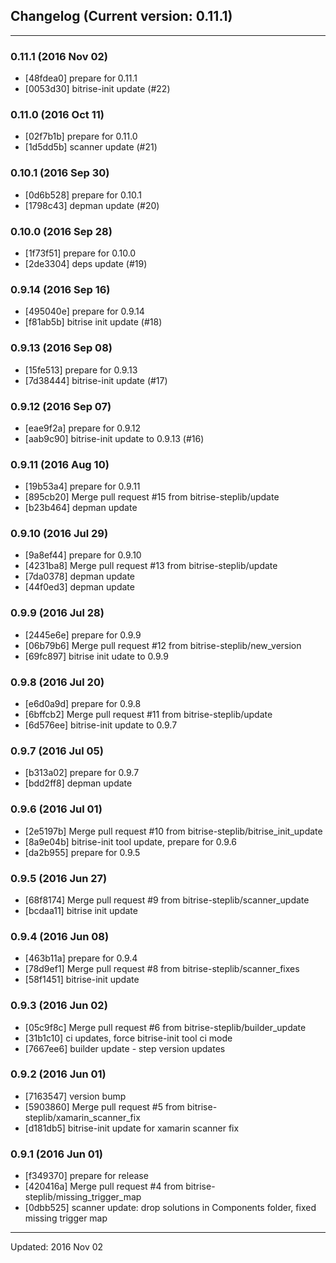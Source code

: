 ## Changelog (Current version: 0.11.1)

-----------------

### 0.11.1 (2016 Nov 02)

* [48fdea0] prepare for 0.11.1
* [0053d30] bitrise-init update (#22)

### 0.11.0 (2016 Oct 11)

* [02f7b1b] prepare for 0.11.0
* [1d5dd5b] scanner update (#21)

### 0.10.1 (2016 Sep 30)

* [0d6b528] prepare for 0.10.1
* [1798c43] depman update (#20)

### 0.10.0 (2016 Sep 28)

* [1f73f51] prepare for 0.10.0
* [2de3304] deps update (#19)

### 0.9.14 (2016 Sep 16)

* [495040e] prepare for 0.9.14
* [f81ab5b] bitrise init update (#18)

### 0.9.13 (2016 Sep 08)

* [15fe513] prepare for 0.9.13
* [7d38444] bitrise-init update (#17)

### 0.9.12 (2016 Sep 07)

* [eae9f2a] prepare for 0.9.12
* [aab9c90] bitrise-init update to 0.9.13 (#16)

### 0.9.11 (2016 Aug 10)

* [19b53a4] prepare for 0.9.11
* [895cb20] Merge pull request #15 from bitrise-steplib/update
* [b23b464] depman update

### 0.9.10 (2016 Jul 29)

* [9a8ef44] prepare for 0.9.10
* [4231ba8] Merge pull request #13 from bitrise-steplib/update
* [7da0378] depman update
* [44f0ed3] depman update

### 0.9.9 (2016 Jul 28)

* [2445e6e] prepare for 0.9.9
* [06b79b6] Merge pull request #12 from bitrise-steplib/new_version
* [69fc897] bitrise init udate to 0.9.9

### 0.9.8 (2016 Jul 20)

* [e6d0a9d] prepare for 0.9.8
* [6bffcb2] Merge pull request #11 from bitrise-steplib/update
* [6d576ee] bitrise-init update to 0.9.7

### 0.9.7 (2016 Jul 05)

* [b313a02] prepare for 0.9.7
* [bdd2ff8] depman update

### 0.9.6 (2016 Jul 01)

* [2e5197b] Merge pull request #10 from bitrise-steplib/bitrise_init_update
* [8a9e04b] bitrise-init tool update, prepare for 0.9.6
* [da2b955] prepare for 0.9.5

### 0.9.5 (2016 Jun 27)

* [68f8174] Merge pull request #9 from bitrise-steplib/scanner_update
* [bcdaa11] bitrise init update

### 0.9.4 (2016 Jun 08)

* [463b11a] prepare for 0.9.4
* [78d9ef1] Merge pull request #8 from bitrise-steplib/scanner_fixes
* [58f1451] bitrise-init update

### 0.9.3 (2016 Jun 02)

* [05c9f8c] Merge pull request #6 from bitrise-steplib/builder_update
* [31b1c10] ci updates, force bitrise-init tool ci mode
* [7667ee6] builder update - step version updates

### 0.9.2 (2016 Jun 01)

* [7163547] version bump
* [5903860] Merge pull request #5 from bitrise-steplib/xamarin_scanner_fix
* [d181db5] bitrise-init update for xamarin scanner fix

### 0.9.1 (2016 Jun 01)

* [f349370] prepare for release
* [420416a] Merge pull request #4 from bitrise-steplib/missing_trigger_map
* [0dbb525] scanner update: drop solutions in Components folder, fixed missing trigger map

-----------------

Updated: 2016 Nov 02